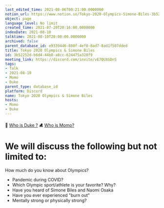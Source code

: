 ```yaml
---
last_edited_time: 2021-08-06T00:21:00.0000000
notion_url: https://www.notion.so/Tokyo-2020-Olympics-Simone-Biles-3b52252db6d444b8a8cc624475a328f9
object: page
language_level: No limit
created_time: 2021-07-20T20:16:00.0000000
indexDate: 2021-08-10
talktime: 2021-08-10T20:00:00.0000000
archived: false
parent_database_id: e9339446-880f-4ef0-8ad7-8ad1f507dded
title: Tokyo 2020 Olympics & Simone Biles
id: 3b52252d-b6d4-44b8-a8cc-624475a328f9
meeting_link: https://discord.com/invite/vE7QUXGDnS
tags:
- Talk
- 2021-08-10
- Momo
- Duke
parent_type: database_id
platform: Discord
name: Tokyo 2020 Olympics & Simone Biles
hosts:
- Momo
- Duke
---
```



👑   [Who is Duke ?](/e0958ccc596f4efea798c99507f0f16e) 
⛸️  [Who is Momo?](/23f0f26c7f1547c0b08477c0c6f1f461) 

# We will discuss the following but not limited to:
How much do you know about Olympics?
   - Pandemic during COVID?
   - Which Olympic sport/athlete is your favorite? Why?
   - Have you heard of Simone Biles and Naomi Osaka
   - Have you ever experienced "burn out"
   - Mentally strong or physically strong?




